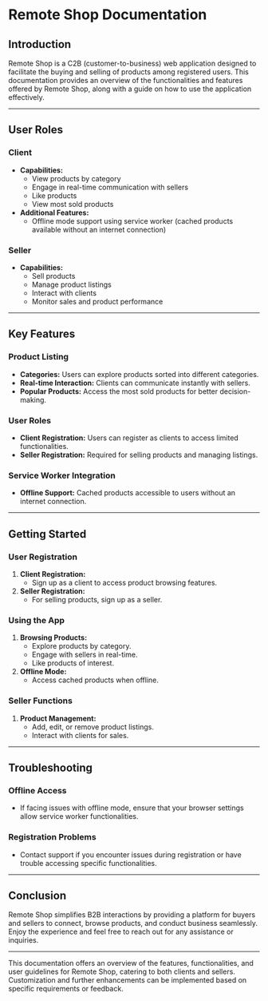 # Remote Shop Documentation

## Introduction
Remote Shop is a C2B (customer-to-business) web application designed to facilitate the buying and selling of products among registered users. This documentation provides an overview of the functionalities and features offered by Remote Shop, along with a guide on how to use the application effectively.

---

## User Roles

### Client
- **Capabilities:**
  - View products by category
  - Engage in real-time communication with sellers
  - Like products
  - View most sold products
- **Additional Features:**
  - Offline mode support using service worker (cached products available without an internet connection)

### Seller
- **Capabilities:**
  - Sell products
  - Manage product listings
  - Interact with clients
  - Monitor sales and product performance

---

## Key Features

### Product Listing
- **Categories:** Users can explore products sorted into different categories.
- **Real-time Interaction:** Clients can communicate instantly with sellers.
- **Popular Products:** Access the most sold products for better decision-making.

### User Roles
- **Client Registration:** Users can register as clients to access limited functionalities.
- **Seller Registration:** Required for selling products and managing listings.

### Service Worker Integration
- **Offline Support:** Cached products accessible to users without an internet connection.

---

## Getting Started

### User Registration
1. **Client Registration:**
   - Sign up as a client to access product browsing features.
2. **Seller Registration:**
   - For selling products, sign up as a seller.

### Using the App
1. **Browsing Products:**
   - Explore products by category.
   - Engage with sellers in real-time.
   - Like products of interest.
2. **Offline Mode:**
   - Access cached products when offline.

### Seller Functions
1. **Product Management:**
   - Add, edit, or remove product listings.
   - Interact with clients for sales.

---

## Troubleshooting

### Offline Access
- If facing issues with offline mode, ensure that your browser settings allow service worker functionalities.

### Registration Problems
- Contact support if you encounter issues during registration or have trouble accessing specific functionalities.

---

## Conclusion
Remote Shop simplifies B2B interactions by providing a platform for buyers and sellers to connect, browse products, and conduct business seamlessly. Enjoy the experience and feel free to reach out for any assistance or inquiries.

---

This documentation offers an overview of the features, functionalities, and user guidelines for Remote Shop, catering to both clients and sellers. Customization and further enhancements can be implemented based on specific requirements or feedback.
